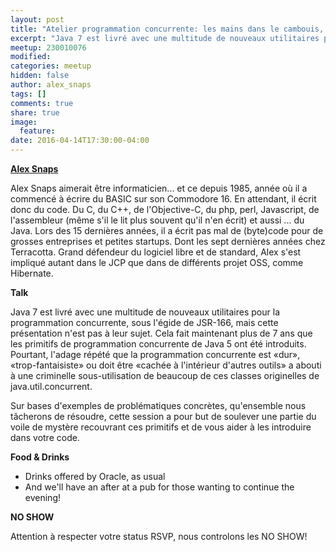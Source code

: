 ```yaml
---
layout: post
title: "Atelier programmation concurrente: les mains dans le cambouis, par Alex Snaps"
excerpt: "Java 7 est livré avec une multitude de nouveaux utilitaires pour la programmation concurrente, sous l'égide de JSR-166"
meetup: 230010076
modified:
categories: meetup
hidden: false
author: alex_snaps
tags: []
comments: true
share: true
image:
  feature:
date: 2016-04-14T17:30:00-04:00
---
```


__[Alex Snaps](https://twitter.com/alexsnaps)__

Alex Snaps aimerait être informaticien... et ce depuis 1985, année où il a commencé à écrire du BASIC sur son Commodore 16. En attendant, il écrit donc du code. Du C, du C++, de l'Objective-C, du php, perl, Javascript, de l'assembleur (même s'il le lit plus souvent qu'il n'en écrit) et aussi ... du Java. Lors des 15 dernières années, il a écrit pas mal de (byte)code pour de grosses entreprises et petites startups. Dont les sept dernières années chez Terracotta. Grand défendeur du logiciel libre et de standard, Alex s'est impliqué autant dans le JCP que dans de différents projet OSS, comme Hibernate.

__Talk__

Java 7 est livré avec une multitude de nouveaux utilitaires pour la programmation concurrente, sous l'égide de JSR-166, mais cette présentation n'est pas à leur sujet. Cela fait maintenant plus de 7 ans que les primitifs de programmation concurrente de Java 5 ont été introduits. Pourtant, l'adage répété que la programmation concurrente est «dur», «trop-fantaisiste» ou doit être «cachée à l'intérieur d'autres outils» a abouti à une criminelle sous-utilisation de beaucoup de ces classes originelles de java.util.concurrent.

Sur bases d'exemples de problématiques concrètes, qu'ensemble nous tâcherons de résoudre, cette session a pour but de soulever une partie du voile de mystère recouvrant ces primitifs et de vous aider à les introduire dans votre code. 

__Food & Drinks__

* Drinks offered by Oracle, as usual
* And we'll have an after at a pub for those wanting to continue the evening!

__NO SHOW__

Attention à respecter votre status RSVP, nous controlons les NO SHOW!
